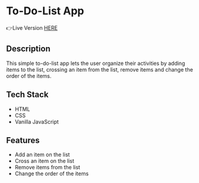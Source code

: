 # To-Do-List App

👉Live Version [HERE](https://m0ntz.github.io/to-do-list_app/)

## Description
This simple to-do-list app lets the user organize their activities by adding items to the list, crossing an item from the list, remove items and change the order of the items. 

## Tech Stack
- HTML
- CSS
- Vanilla JavaScript

## Features

- Add an item on the list
- Cross an item on the list
- Remove items from the list
- Change the order of the items
